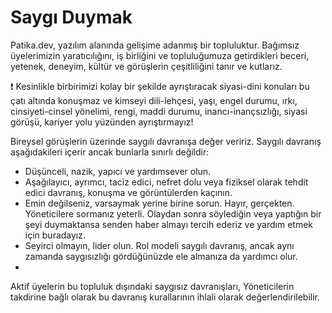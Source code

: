 # Saygı Duymak

Patika.dev, yazılım alanında gelişime adanmış bir topluluktur. Bağımsız üyelerimizin yaratıcılığını, iş birliğini ve topluluğumuza getirdikleri beceri, yetenek, deneyim, kültür ve görüşlerin çeşitliliğini tanır ve kutlarız. 

❗ Kesinlikle birbirimizi kolay bir şekilde ayrıştıracak siyasi-dini konuları bu çatı altında konuşmaz ve kimseyi dili-lehçesi, yaşı, engel durumu, ırkı, cinsiyeti-cinsel yönelimi, rengi, maddi durumu, inancı-inançsızlığı, siyasi görüşü, kariyer yolu yüzünden ayrıştırmayız!

Bireysel görüşlerin üzerinde saygılı davranışa değer veririz. Saygılı davranış aşağıdakileri içerir ancak bunlarla sınırlı değildir:

* Düşünceli, nazik, yapıcı ve yardımsever olun.
* Aşağılayıcı, ayrımcı, taciz edici, nefret dolu veya fiziksel olarak tehdit edici davranış, konuşma ve görüntülerden kaçının.
* Emin değilseniz, varsaymak yerine birine sorun. Hayır, gerçekten. Yöneticilere sormanız yeterli. Olaydan sonra söylediğin veya yaptığın bir şeyi duymaktansa senden haber almayı tercih ederiz ve yardım etmek için buradayız.
* Seyirci olmayın, lider olun. Rol modeli saygılı davranış, ancak aynı zamanda saygısızlığı gördüğünüzde ele almanıza da yardımcı olur.
* 
Aktif üyelerin bu topluluk dışındaki saygısız davranışları, Yöneticilerin takdirine bağlı olarak bu davranış kurallarının ihlali olarak değerlendirilebilir.
